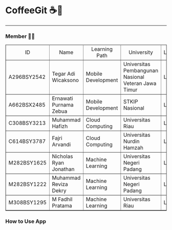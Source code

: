 # CoffeeGit ☕🫘

<hr>

<h3>Member 🙋‍♀️</h3>
    <table border="1">
      <thead style="text-align: center;">
        <tr>
          <td>ID</td>
          <td>Name</td>
          <td>Learning Path</td>
          <td>University</td>
          <td>LinkedIn</td>
        </tr>
      </thead>
      <tbody>
        <tr>
          <td>A296BSY2542</td>
          <td>Tegar Adi Wicaksono</td>
          <td>Mobile Development</td>
          <td>Universitas Pembangunan Nasional Veteran Jawa Timur</td>
          <td>LinkedIn</td>
        </tr>
        <tr>
          <td>A662BSX2485</td>
          <td>Ernawati Purnama Zebua</td>
          <td>Mobile Development</td>
          <td>STKIP Nasional</td>
          <td>LinkedIn</td>
        </tr>
        <tr>
          <td>C308BSY3213</td>
          <td>Muhammad Hafizh</td>
          <td>Cloud Computing</td>
          <td>Universitas Riau</td>
          <td>LinkedIn</td>
        </tr>
        <tr>
          <td>C614BSY3787</td>
          <td>Fajri Arvandi</td>
          <td>Cloud Computing</td>
          <td>Universitas Nurdin Hamzah</td>
          <td>LinkedIn</td>
        </tr>
        <tr>
          <td>M282BSY1625</td>
          <td>Nicholas Ryan Jonathan</td>
          <td>Machine Learning</td>
          <td>Universitas Negeri Padang</td>
          <td>LinkedIn</td>
        </tr>
        <tr>
          <td>M282BSY1222</td>
          <td>Muhammad Reviza Dekry</td>
          <td>Machine Learning</td>
          <td>Universitas Negeri Padang</td>
          <td>LinkedIn</td>
        </tr>
        <tr>
          <td>M308BSY1295</td>
          <td>M Fadhil Pratama</td>
          <td>Machine Learning</td>
          <td>Universitas Riau</td>
          <td>LinkedIn</td>
        </tr>
      </tbody>
    </table>

<h3>How to Use App</h3>



<!--

**Here are some ideas to get you started:**

🙋‍♀️ A short introduction - what is your organization all about?
👩‍💻 Useful resources - where can the community find your docs? Is there anything else the community should know?
🍿 Fun facts - what does your team eat for breakfast?
🧙 Remember, you can do mighty things with the power of [Markdown](https://docs.github.com/github/writing-on-github/getting-started-with-writing-and-formatting-on-github/basic-writing-and-formatting-syntax)
-->
